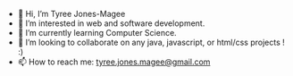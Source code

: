 - 👋 Hi, I’m Tyree Jones-Magee
- 👀 I’m interested in web and software development.
- 🌱 I’m currently learning Computer Science.
- 💞️ I’m looking to collaborate on any java, javascript, or html/css projects ! :)
- 📫 How to reach me: tyree.jones.magee@gmail.com

<!---
tyjones22/tyjones22 is a ✨ special ✨ repository because its `README.md` (this file) appears on your GitHub profile.
You can click the Preview link to take a look at your changes.
--->
